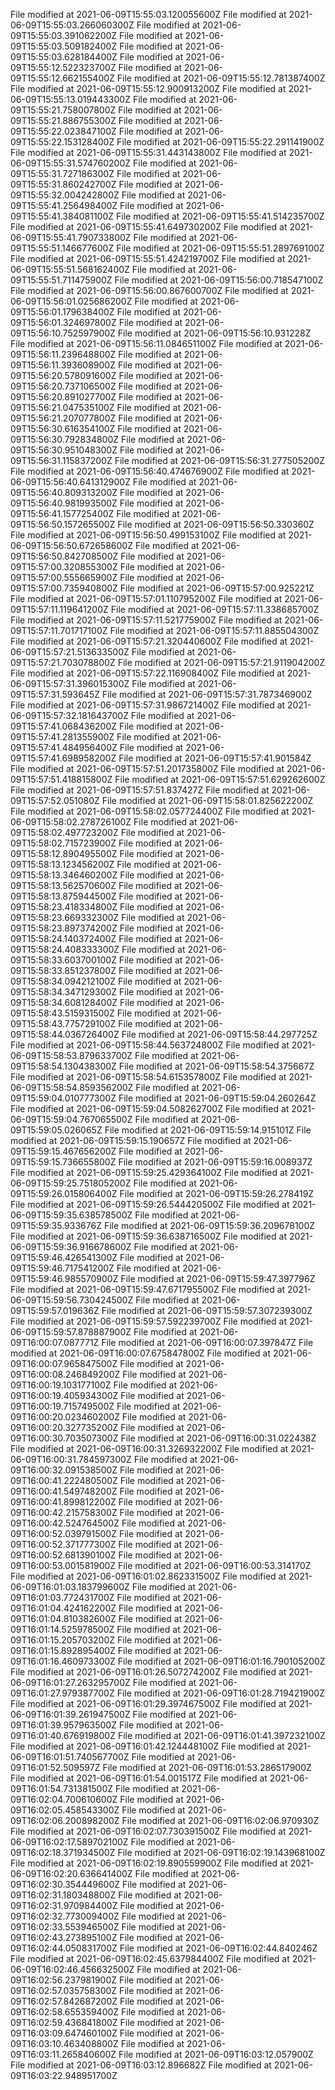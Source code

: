 
File modified at 2021-06-09T15:55:03.120055600Z
File modified at 2021-06-09T15:55:03.266060300Z
File modified at 2021-06-09T15:55:03.391062200Z
File modified at 2021-06-09T15:55:03.509182400Z
File modified at 2021-06-09T15:55:03.628184400Z
File modified at 2021-06-09T15:55:12.522323700Z
File modified at 2021-06-09T15:55:12.662155400Z
File modified at 2021-06-09T15:55:12.781387400Z
File modified at 2021-06-09T15:55:12.900913200Z
File modified at 2021-06-09T15:55:13.019443300Z
File modified at 2021-06-09T15:55:21.758007800Z
File modified at 2021-06-09T15:55:21.886755300Z
File modified at 2021-06-09T15:55:22.023847100Z
File modified at 2021-06-09T15:55:22.153128400Z
File modified at 2021-06-09T15:55:22.291141900Z
File modified at 2021-06-09T15:55:31.443143800Z
File modified at 2021-06-09T15:55:31.574760200Z
File modified at 2021-06-09T15:55:31.727186300Z
File modified at 2021-06-09T15:55:31.860242700Z
File modified at 2021-06-09T15:55:32.004242800Z
File modified at 2021-06-09T15:55:41.256498400Z
File modified at 2021-06-09T15:55:41.384081100Z
File modified at 2021-06-09T15:55:41.514235700Z
File modified at 2021-06-09T15:55:41.649730200Z
File modified at 2021-06-09T15:55:41.790733800Z
File modified at 2021-06-09T15:55:51.146677600Z
File modified at 2021-06-09T15:55:51.289769100Z
File modified at 2021-06-09T15:55:51.424219700Z
File modified at 2021-06-09T15:55:51.568162400Z
File modified at 2021-06-09T15:55:51.711475900Z
File modified at 2021-06-09T15:56:00.718547100Z
File modified at 2021-06-09T15:56:00.867600700Z
File modified at 2021-06-09T15:56:01.025686200Z
File modified at 2021-06-09T15:56:01.179638400Z
File modified at 2021-06-09T15:56:01.324697800Z
File modified at 2021-06-09T15:56:10.752597900Z
File modified at 2021-06-09T15:56:10.931228Z
File modified at 2021-06-09T15:56:11.084651100Z
File modified at 2021-06-09T15:56:11.239648800Z
File modified at 2021-06-09T15:56:11.393608900Z
File modified at 2021-06-09T15:56:20.578091600Z
File modified at 2021-06-09T15:56:20.737106500Z
File modified at 2021-06-09T15:56:20.891027700Z
File modified at 2021-06-09T15:56:21.047535100Z
File modified at 2021-06-09T15:56:21.207077800Z
File modified at 2021-06-09T15:56:30.616354100Z
File modified at 2021-06-09T15:56:30.792834800Z
File modified at 2021-06-09T15:56:30.951048300Z
File modified at 2021-06-09T15:56:31.115837200Z
File modified at 2021-06-09T15:56:31.277505200Z
File modified at 2021-06-09T15:56:40.474676900Z
File modified at 2021-06-09T15:56:40.641312900Z
File modified at 2021-06-09T15:56:40.809313200Z
File modified at 2021-06-09T15:56:40.981993500Z
File modified at 2021-06-09T15:56:41.157725400Z
File modified at 2021-06-09T15:56:50.157265500Z
File modified at 2021-06-09T15:56:50.330360Z
File modified at 2021-06-09T15:56:50.499153100Z
File modified at 2021-06-09T15:56:50.672658600Z
File modified at 2021-06-09T15:56:50.842708500Z
File modified at 2021-06-09T15:57:00.320855300Z
File modified at 2021-06-09T15:57:00.555665900Z
File modified at 2021-06-09T15:57:00.735940800Z
File modified at 2021-06-09T15:57:00.925221Z
File modified at 2021-06-09T15:57:01.110795200Z
File modified at 2021-06-09T15:57:11.119641200Z
File modified at 2021-06-09T15:57:11.338685700Z
File modified at 2021-06-09T15:57:11.521775900Z
File modified at 2021-06-09T15:57:11.701717100Z
File modified at 2021-06-09T15:57:11.885504300Z
File modified at 2021-06-09T15:57:21.320440600Z
File modified at 2021-06-09T15:57:21.513633500Z
File modified at 2021-06-09T15:57:21.703078800Z
File modified at 2021-06-09T15:57:21.911904200Z
File modified at 2021-06-09T15:57:22.116908400Z
File modified at 2021-06-09T15:57:31.396015300Z
File modified at 2021-06-09T15:57:31.593645Z
File modified at 2021-06-09T15:57:31.787346900Z
File modified at 2021-06-09T15:57:31.986721400Z
File modified at 2021-06-09T15:57:32.181643700Z
File modified at 2021-06-09T15:57:41.068436200Z
File modified at 2021-06-09T15:57:41.281355900Z
File modified at 2021-06-09T15:57:41.484956400Z
File modified at 2021-06-09T15:57:41.698958200Z
File modified at 2021-06-09T15:57:41.901584Z
File modified at 2021-06-09T15:57:51.201735800Z
File modified at 2021-06-09T15:57:51.418815800Z
File modified at 2021-06-09T15:57:51.629262600Z
File modified at 2021-06-09T15:57:51.837427Z
File modified at 2021-06-09T15:57:52.051080Z
File modified at 2021-06-09T15:58:01.825622200Z
File modified at 2021-06-09T15:58:02.057724400Z
File modified at 2021-06-09T15:58:02.278726100Z
File modified at 2021-06-09T15:58:02.497723200Z
File modified at 2021-06-09T15:58:02.715723900Z
File modified at 2021-06-09T15:58:12.890495500Z
File modified at 2021-06-09T15:58:13.123456200Z
File modified at 2021-06-09T15:58:13.346460200Z
File modified at 2021-06-09T15:58:13.562570600Z
File modified at 2021-06-09T15:58:13.875944500Z
File modified at 2021-06-09T15:58:23.418334800Z
File modified at 2021-06-09T15:58:23.669332300Z
File modified at 2021-06-09T15:58:23.897374200Z
File modified at 2021-06-09T15:58:24.140372400Z
File modified at 2021-06-09T15:58:24.408333300Z
File modified at 2021-06-09T15:58:33.603700100Z
File modified at 2021-06-09T15:58:33.851237800Z
File modified at 2021-06-09T15:58:34.094212100Z
File modified at 2021-06-09T15:58:34.347129300Z
File modified at 2021-06-09T15:58:34.608128400Z
File modified at 2021-06-09T15:58:43.515931500Z
File modified at 2021-06-09T15:58:43.775729100Z
File modified at 2021-06-09T15:58:44.036726400Z
File modified at 2021-06-09T15:58:44.297725Z
File modified at 2021-06-09T15:58:44.563724800Z
File modified at 2021-06-09T15:58:53.879633700Z
File modified at 2021-06-09T15:58:54.130438300Z
File modified at 2021-06-09T15:58:54.375667Z
File modified at 2021-06-09T15:58:54.615357800Z
File modified at 2021-06-09T15:58:54.859356200Z
File modified at 2021-06-09T15:59:04.010777300Z
File modified at 2021-06-09T15:59:04.260264Z
File modified at 2021-06-09T15:59:04.508262700Z
File modified at 2021-06-09T15:59:04.767065500Z
File modified at 2021-06-09T15:59:05.026065Z
File modified at 2021-06-09T15:59:14.915101Z
File modified at 2021-06-09T15:59:15.190657Z
File modified at 2021-06-09T15:59:15.467656200Z
File modified at 2021-06-09T15:59:15.736655800Z
File modified at 2021-06-09T15:59:16.008937Z
File modified at 2021-06-09T15:59:25.429364100Z
File modified at 2021-06-09T15:59:25.751805200Z
File modified at 2021-06-09T15:59:26.015806400Z
File modified at 2021-06-09T15:59:26.278419Z
File modified at 2021-06-09T15:59:26.544420500Z
File modified at 2021-06-09T15:59:35.638578500Z
File modified at 2021-06-09T15:59:35.933676Z
File modified at 2021-06-09T15:59:36.209678100Z
File modified at 2021-06-09T15:59:36.638716500Z
File modified at 2021-06-09T15:59:36.916678600Z
File modified at 2021-06-09T15:59:46.426541300Z
File modified at 2021-06-09T15:59:46.717541200Z
File modified at 2021-06-09T15:59:46.985570900Z
File modified at 2021-06-09T15:59:47.397796Z
File modified at 2021-06-09T15:59:47.671795500Z
File modified at 2021-06-09T15:59:56.730424500Z
File modified at 2021-06-09T15:59:57.019636Z
File modified at 2021-06-09T15:59:57.307239300Z
File modified at 2021-06-09T15:59:57.592239700Z
File modified at 2021-06-09T15:59:57.878887900Z
File modified at 2021-06-09T16:00:07.087771Z
File modified at 2021-06-09T16:00:07.397847Z
File modified at 2021-06-09T16:00:07.675847800Z
File modified at 2021-06-09T16:00:07.965847500Z
File modified at 2021-06-09T16:00:08.246849200Z
File modified at 2021-06-09T16:00:19.103177100Z
File modified at 2021-06-09T16:00:19.405934300Z
File modified at 2021-06-09T16:00:19.715749500Z
File modified at 2021-06-09T16:00:20.023460200Z
File modified at 2021-06-09T16:00:20.327735200Z
File modified at 2021-06-09T16:00:30.703507300Z
File modified at 2021-06-09T16:00:31.022438Z
File modified at 2021-06-09T16:00:31.326932200Z
File modified at 2021-06-09T16:00:31.784597300Z
File modified at 2021-06-09T16:00:32.091538500Z
File modified at 2021-06-09T16:00:41.222480500Z
File modified at 2021-06-09T16:00:41.549748200Z
File modified at 2021-06-09T16:00:41.899812200Z
File modified at 2021-06-09T16:00:42.215758300Z
File modified at 2021-06-09T16:00:42.524764500Z
File modified at 2021-06-09T16:00:52.039791500Z
File modified at 2021-06-09T16:00:52.371777300Z
File modified at 2021-06-09T16:00:52.681390100Z
File modified at 2021-06-09T16:00:53.001581900Z
File modified at 2021-06-09T16:00:53.314170Z
File modified at 2021-06-09T16:01:02.862331500Z
File modified at 2021-06-09T16:01:03.183799600Z
File modified at 2021-06-09T16:01:03.772431700Z
File modified at 2021-06-09T16:01:04.424162200Z
File modified at 2021-06-09T16:01:04.810382600Z
File modified at 2021-06-09T16:01:14.525978500Z
File modified at 2021-06-09T16:01:15.205703200Z
File modified at 2021-06-09T16:01:15.892895400Z
File modified at 2021-06-09T16:01:16.460973300Z
File modified at 2021-06-09T16:01:16.790105200Z
File modified at 2021-06-09T16:01:26.507274200Z
File modified at 2021-06-09T16:01:27.263295700Z
File modified at 2021-06-09T16:01:27.979387700Z
File modified at 2021-06-09T16:01:28.719421900Z
File modified at 2021-06-09T16:01:29.397467500Z
File modified at 2021-06-09T16:01:39.261947500Z
File modified at 2021-06-09T16:01:39.957963500Z
File modified at 2021-06-09T16:01:40.676919800Z
File modified at 2021-06-09T16:01:41.397232100Z
File modified at 2021-06-09T16:01:42.124448100Z
File modified at 2021-06-09T16:01:51.740567700Z
File modified at 2021-06-09T16:01:52.509597Z
File modified at 2021-06-09T16:01:53.286517900Z
File modified at 2021-06-09T16:01:54.001517Z
File modified at 2021-06-09T16:01:54.731381500Z
File modified at 2021-06-09T16:02:04.700610600Z
File modified at 2021-06-09T16:02:05.458543300Z
File modified at 2021-06-09T16:02:06.200898200Z
File modified at 2021-06-09T16:02:06.970930Z
File modified at 2021-06-09T16:02:07.730391500Z
File modified at 2021-06-09T16:02:17.589702100Z
File modified at 2021-06-09T16:02:18.371934500Z
File modified at 2021-06-09T16:02:19.143968100Z
File modified at 2021-06-09T16:02:19.890559900Z
File modified at 2021-06-09T16:02:20.636641400Z
File modified at 2021-06-09T16:02:30.354449600Z
File modified at 2021-06-09T16:02:31.180348800Z
File modified at 2021-06-09T16:02:31.970984400Z
File modified at 2021-06-09T16:02:32.773009400Z
File modified at 2021-06-09T16:02:33.553946500Z
File modified at 2021-06-09T16:02:43.273895100Z
File modified at 2021-06-09T16:02:44.050831700Z
File modified at 2021-06-09T16:02:44.840246Z
File modified at 2021-06-09T16:02:45.637984400Z
File modified at 2021-06-09T16:02:46.456632500Z
File modified at 2021-06-09T16:02:56.237981900Z
File modified at 2021-06-09T16:02:57.035758300Z
File modified at 2021-06-09T16:02:57.842687200Z
File modified at 2021-06-09T16:02:58.655359400Z
File modified at 2021-06-09T16:02:59.436841800Z
File modified at 2021-06-09T16:03:09.647460100Z
File modified at 2021-06-09T16:03:10.463408800Z
File modified at 2021-06-09T16:03:11.265840600Z
File modified at 2021-06-09T16:03:12.057900Z
File modified at 2021-06-09T16:03:12.896682Z
File modified at 2021-06-09T16:03:22.948951700Z